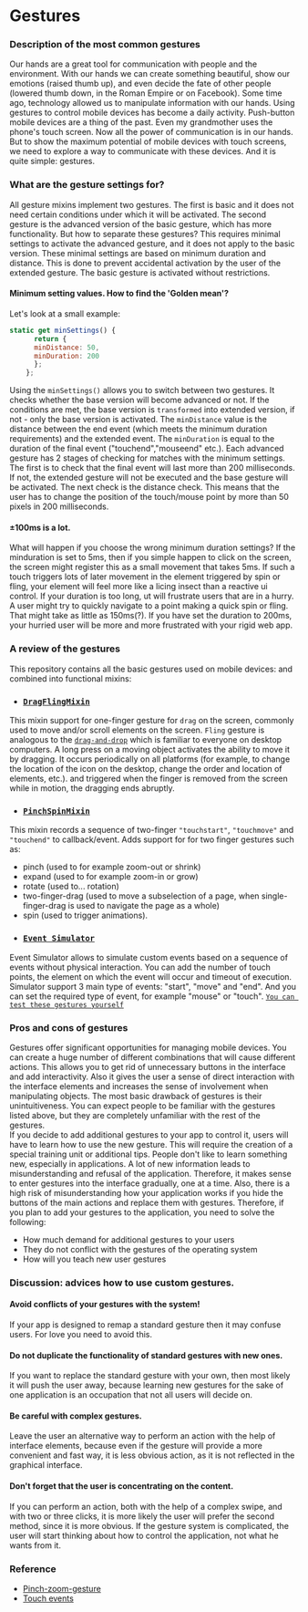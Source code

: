 # Gestures
### Description of the most common gestures
  Our hands are a great tool for communication with people and the environment. With our hands we can create something beautiful, 
show our emotions (raised thumb up), and even decide the fate of other people (lowered thumb down, in the Roman Empire or on Facebook).
Some time ago, technology allowed us to manipulate information with our hands. 
Using gestures to control mobile devices has become a daily activity. Push-button mobile devices are a thing of the past. Even my grandmother uses the phone's touch screen.
Now all the power of communication is in our hands.
But to show the maximum potential of mobile devices with touch screens, we need to explore a way to communicate with these devices.
And it is quite simple: gestures.

### What are the gesture settings for?
All gesture mixins implement two gestures. The first is basic and it does not need certain conditions under which it will be activated.  The second gesture is the advanced version of the basic gesture, which has more functionality. But how to separate these gestures? This requires minimal settings to activate the advanced gesture, and it does not apply to the basic version. These minimal settings are based on minimum duration and distance. This is done to prevent accidental activation by the user of the extended gesture. The basic gesture is activated without restrictions.
#### Minimum setting values. How to find the 'Golden mean'?
Let's look at a small example:
```javascript
static get minSettings() {
      return {
      minDistance: 50,
      minDuration: 200
      };
    };
```
Using the `minSettings()` allows you to switch between two gestures. It checks whether the base version will become advanced or not. If the conditions are met, the base version is `transformed` into extended version, if not - only the base version is activated.
The `minDistance` value is the distance between the end event (which meets the minimum duration requirements) and the extended event.
The `minDuration` is equal to the duration of the final event ("touchend","mouseend" etc.). Each advanced gesture has 2 stages of checking for matches with the minimum settings. The first is to check that the final event will last more than 200 milliseconds. If not, the extended gesture will not be executed and the base gesture will be activated. The next check is the distance check. This means that the user has to change the position of the touch/mouse point by more than 50 pixels in 200 milliseconds.<br>
#### ±100ms is a lot.
What will happen if you choose the wrong minimum duration settings? If the minduration is set to 5ms, then if you simple happen to click on the screen, the screen might register this as a small movement that takes 5ms. If such a touch triggers lots of later movement in the element triggered by spin or fling, your element will feel more like a licing insect than a reactive ui control.
If your duration is too long, ut will frustrate users that are in a hurry. A user might try to quickly navigate to a point making a quick spin or fling. That might take as little as 150ms(?). If you have set the duration to 200ms, your hurried user will be more and more frustrated with your rigid web app.<br>

### A review of the gestures
This repository contains all the basic gestures used on mobile devices: and combined into functional mixins:
* ### [`DragFlingMixin`](https://github.com/Halochkin/Components/blob/master/Gestures/DragFlingMixin/README.md)
This mixin support for one-finger gesture for `drag` on the screen, commonly used to move and/or scroll elements on the screen.
`Fling` gesture is analogous to the [`drag-and-drop`](https://ru.wikipedia.org/wiki/Drag-and-drop) which is familiar to everyone on desktop computers. A long press on a moving object activates the ability to move it by dragging.
It occurs periodically on all platforms (for example, to change the location of the icon on the desktop, change the order and location of elements, etc.). and triggered when the finger is removed from the screen while in motion, the dragging ends abruptly.
* ### [`PinchSpinMixin`](https://github.com/Halochkin/Components/edit/master/Gestures/PinchGestureMixin/README.md) 
 This mixin records a sequence of two-finger `"touchstart"`, `"touchmove"` and `"touchend"` to callback/event.
Adds support for for two finger gestures such as:
  - pinch (used to for example zoom-out or shrink)<br>
  - expand (used to for example zoom-in or grow)<br>
  - rotate (used to... rotation)<br>
  - two-finger-drag (used to move a subselection of a page, when single-finger-drag is used to navigate the page as a whole)<br>
  - spin (used to trigger animations).<br>
 * ### [`Event Simulator`](https://github.com/Halochkin/Components/tree/master/Gestures/EventSimulator)
 Event Simulator allows to simulate custom events based on a sequence of events without physical interaction. You can add the number of touch points, the element on which the event will occur and timeout of execution.
 Simulator support 3 main type of events: "start", "move" and "end". And you can set the required type of event, for example "mouse" or "touch".
 [`You can test these gestures yourself`](https://rawgit.com/Halochkin/Components/master/Gestures/GesturesTest1.html)

### Pros and cons of gestures
Gestures offer significant opportunities for managing mobile devices. You can create a huge number of different combinations that will cause different actions. This allows you to get rid of unnecessary buttons in the interface and add interactivity. Also it gives the user a sense of direct interaction with the interface elements and increases the sense of involvement when manipulating objects.
The most basic drawback of gestures is their unintuitiveness. You can expect people to be familiar with the gestures listed above, but they are completely unfamiliar with the rest of the gestures.<br>
If you decide to add additional gestures to your app to control it, users will have to learn how to use the new gesture. This will require the creation of a special training unit or additional tips.
People don't like to learn something new, especially in applications. A lot of new information leads to misunderstanding and refusal of the application. Therefore, it makes sense to enter gestures into the interface gradually, one at a time.
Also, there is a high risk of misunderstanding how your application works if you hide the buttons of the main actions and replace them with gestures.
Therefore, if you plan to add your gestures to the application, you need to solve the following:
- How much demand for additional gestures to your users
- They do not conflict with the gestures of the operating system
- How will you teach new user gestures
### Discussion: advices how to use custom gestures.
#### Avoid conflicts of your gestures with the system!
If your app is designed to remap a standard gesture then it may confuse users. For love you need to avoid this.
#### Do not duplicate the functionality of standard gestures with new ones.
If you want to replace the standard gesture with your own, then most likely it will push the user away, because learning new gestures for the sake of one application is an occupation that not all users will decide on.
#### Be careful with complex gestures.
Leave the user an alternative way to perform an action with the help of interface elements, because even if the gesture will provide a more convenient and fast way, it is less obvious action, as it is not reflected in the graphical interface.
#### Don't forget that the user is concentrating on the content.
If you can perform an action, both with the help of a complex swipe, and with two or three clicks, it is more likely the user will prefer the second method, since it is more obvious. If the gesture system is complicated, the user will start thinking about how to control the application, not what he wants from it.

### Reference
* [Pinch-zoom-gesture](https://developer.mozilla.org/en-US/docs/Web/API/Pointer_events/Pinch_zoom_gestures)
* [Touch events](https://developer.mozilla.org/en-US/docs/Web/API/Touch_events)
